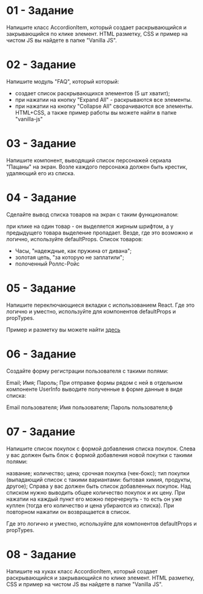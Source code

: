 # 01 - Задание

Напишите класс AccordionItem, который создает раскрывающийся и закрывающийся по клике элемент. HTML разметку, CSS и пример на чистом JS вы найдете в папке "Vanilla JS".

# 02 - Задание

Напишите модуль "FAQ", который который:

- создает список раскрывающихся элементов (5 шт хватит);
- при нажатии на кнопку "Expand All" - раскрываются все элементы.
- при нажатии на кнопку "Collapse All" сворачиваются все элементы.
  HTML+CSS, а также пример работы вы можете найти в папке "vanilla-js"

# 03 - Задание

Напишите компонент, выводящий список персонажей сериала "Пацаны" на экран. Возле каждого персонажа должен быть крестик, удаляющий его из списка.

# 04 - Задание

Сделайте вывод списка товаров на экран с таким функционалом:

при клике на один товар - он выделяется жирным шрифтом, а у предыдущего товара выделение пропадает.
Везде, где это возможно и логично, используйте defaultProps.
Список товаров:

- Часы, "надеждные, как пружина от дивана";
- золотая цепь, "за которую не заплатили";
- полоченный Роллс-Ройс

# 05 - Задание

Напишите переключающиеся вкладки с использованием React. Где это логично и уместно, используйте для компонентов defaultProps и propTypes.

Пример и разметку вы можете найти [здесь](https://codepen.io/deniscreative/pen/rwPrKw)

# 06 - Задание

Создайте форму регистрации пользователя с такими полями:

Email;
Имя;
Пароль;
При отправке формы рядом с ней в отдельном компоненте UserInfo выводите полученные в форме данные в виде списка:

Email пользователя;
Имя пользователя;
Пароль пользователя;ф

# 07 - Задание

Напишите список покупок с формой добавления списка покупок. Слева у вас должен быть блок с формой добавления новой покупки с такими полями:

название;
количество;
цена;
срочная покупка (чек-бокс);
тип покупки (выпадающий список с такими вариантами: бытовая химия, продукты, другое);
Справа у вас должен быть список добавленных покупок. Над списком нужно выводить общее количество покупок и их цену. При нажатии на каждый пункт его можно перечернуть - то есть он уже куплен (тогда его количество и цена убираются из списка). При повторном нажатии он возвращается в список.

Где это логично и уместно, используйте для компонентов defaultProps и propTypes.

# 08 - Задание

Напишите на хуках класс AccordionItem, который создает раскрывающийся и закрывающийся по клике элемент. HTML разметку, CSS и пример на чистом JS вы найдете в папке "Vanilla JS".
